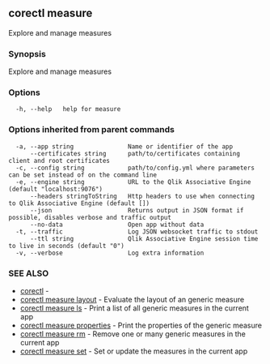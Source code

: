 ## corectl measure

Explore and manage measures

### Synopsis

Explore and manage measures

### Options

```
  -h, --help   help for measure
```

### Options inherited from parent commands

```
  -a, --app string               Name or identifier of the app
      --certificates string      path/to/certificates containing client and root certificates
  -c, --config string            path/to/config.yml where parameters can be set instead of on the command line
  -e, --engine string            URL to the Qlik Associative Engine (default "localhost:9076")
      --headers stringToString   Http headers to use when connecting to Qlik Associative Engine (default [])
      --json                     Returns output in JSON format if possible, disables verbose and traffic output
      --no-data                  Open app without data
  -t, --traffic                  Log JSON websocket traffic to stdout
      --ttl string               Qlik Associative Engine session time to live in seconds (default "0")
  -v, --verbose                  Log extra information
```

### SEE ALSO

* [corectl](corectl.md)	 - 
* [corectl measure layout](corectl_measure_layout.md)	 - Evaluate the layout of an generic measure
* [corectl measure ls](corectl_measure_ls.md)	 - Print a list of all generic measures in the current app
* [corectl measure properties](corectl_measure_properties.md)	 - Print the properties of the generic measure
* [corectl measure rm](corectl_measure_rm.md)	 - Remove one or many generic measures in the current app
* [corectl measure set](corectl_measure_set.md)	 - Set or update the measures in the current app

